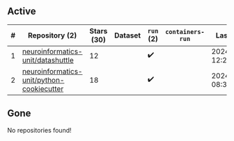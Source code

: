 ## Active
| # | Repository (2) | Stars (30) | Dataset | `run` (2) | `containers-run` | Last Modified |
| --- | --- | --- | --- | --- | --- | --- |
| 1 | [neuroinformatics-unit/datashuttle](https://github.com/neuroinformatics-unit/datashuttle) | 12 |  | :heavy_check_mark: |  | 2024-05-17 12:24:15+00:00 |
| 2 | [neuroinformatics-unit/python-cookiecutter](https://github.com/neuroinformatics-unit/python-cookiecutter) | 18 |  | :heavy_check_mark: |  | 2024-05-07 08:39:24+00:00 |

## Gone
No repositories found!
